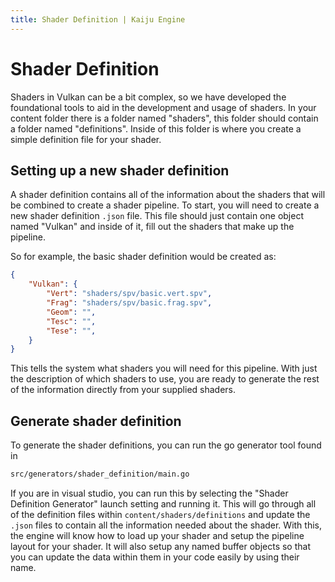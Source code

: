 ```yaml
---
title: Shader Definition | Kaiju Engine
---
```


# Shader Definition
Shaders in Vulkan can be a bit complex, so we have developed the foundational
tools to aid in the development and usage of shaders. In your content folder
there is a folder named "shaders", this folder should contain a folder named
"definitions". Inside of this folder is where you create a simple definition
file for your shader.

## Setting up a new shader definition
A shader definition contains all of the information about the shaders that will
be combined to create a shader pipeline. To start, you will need to create a
new shader definition `.json` file. This file should just contain one object
named "Vulkan" and inside of it, fill out the shaders that make up the pipeline.

So for example, the basic shader definition would be created as:
```json
{
	"Vulkan": {
		"Vert": "shaders/spv/basic.vert.spv",
		"Frag": "shaders/spv/basic.frag.spv",
		"Geom": "",
		"Tesc": "",
		"Tese": "",
	}
}
```

This tells the system what shaders you will need for this pipeline. With just
the description of which shaders to use, you are ready to generate the rest of
the information directly from your supplied shaders.

## Generate shader definition
To generate the shader definitions, you can run the go generator tool found in
```sh
src/generators/shader_definition/main.go
```

If you are in visual studio, you can run this by selecting the "Shader
Definition Generator" launch setting and running it. This will go through all
of the definition files within `content/shaders/definitions` and update the
`.json` files to contain all the information needed about the shader. With this,
the engine will know how to load up your shader and setup the pipeline layout
for your shader. It will also setup any named buffer objects so that you can
update the data within them in your code easily by using their name.